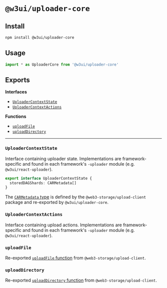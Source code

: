 # `@w3ui/uploader-core`

## Install

```sh
npm install @w3ui/uploader-core
```

## Usage

```js
import * as UploaderCore from '@w3ui/uploader-core'
```

## Exports

**Interfaces**
- [`UploaderContextState`](#uploadercontextstate)
- [`UploaderContextActions`](#uploadercontextactions)

**Functions**
- [`uploadFile`](#uploadfile)
- [`uploadDirectory`](#uploaddirectory)

---

### `UploaderContextState`

Interface containing uploader state. Implementations are framework-specific and found in each framework's `-uploader` module (e.g. `@w3ui/react-uploader`).

```ts
export interface UploaderContextState {
  storedDAGShards: CARMetadata[]
}
```

The [`CARMetadata` type](https://github.com/web3-storage/w3protocol/tree/main/packages/upload-client#carmetadata) is defined by the `@web3-storage/upload-client` package and re-exported by `@w3ui/uploader-core`.

### `UploaderContextActions`

Interface containing upload actions. Implementations are framework-specific and found in each framework's `-uploader` module (e.g. `@w3ui/react-uploader`).

### `uploadFile`

Re-exported [`uploadFile` function](https://github.com/web3-storage/w3protocol/tree/main/packages/upload-client#uploadfile) from `@web3-storage/upload-client`.

### `uploadDirectory`

Re-exported [`uploadDirectory` function](https://github.com/web3-storage/w3protocol/tree/main/packages/upload-client#uploaddirectory) from `@web3-storage/upload-client`.
